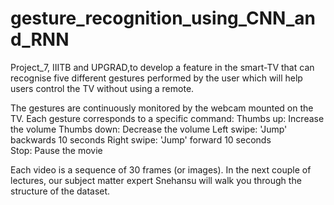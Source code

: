 # gesture_recognition_using_CNN_and_RNN
Project_7, IIITB and UPGRAD,to develop a feature in the smart-TV that can recognise five different gestures performed by the user which will help users control the TV without using a remote. 

The gestures are continuously monitored by the webcam mounted on the TV. Each gesture corresponds to a specific command:
Thumbs up:  Increase the volume
Thumbs down: Decrease the volume
Left swipe: 'Jump' backwards 10 seconds
Right swipe: 'Jump' forward 10 seconds  
Stop: Pause the movie
 
Each video is a sequence of 30 frames (or images). In the next couple of lectures, our subject matter expert Snehansu will walk you through the structure of the dataset.
